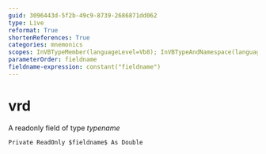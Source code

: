 ```yaml
---
guid: 3096443d-5f2b-49c9-8739-2686871dd062
type: Live
reformat: True
shortenReferences: True
categories: mnemonics
scopes: InVBTypeMember(languageLevel=Vb8); InVBTypeAndNamespace(languageLevel=Vb8)
parameterOrder: fieldname
fieldname-expression: constant("fieldname")
---
```


# vrd

A readonly field of type $typename$

```
Private ReadOnly $fieldname$ As Double
```
